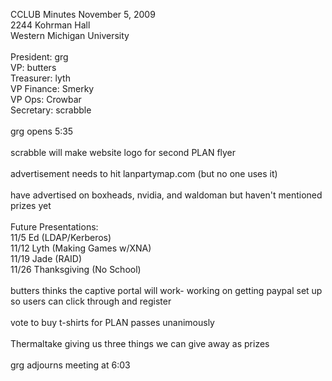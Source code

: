 CCLUB Minutes November 5, 2009<br />
2244 Kohrman Hall<br />
Western Michigan University<br />
<br />
President: grg<br />
VP: butters<br />
Treasurer: lyth<br />
VP Finance: Smerky<br />
VP Ops: Crowbar<br />
Secretary: scrabble<br />
<br />
grg opens 5:35<br />
<br />
scrabble will make website logo for second PLAN flyer<br />
<br />
advertisement needs to hit lanpartymap.com (but no one uses it)<br />
<br />
have advertised on boxheads, nvidia, and waldoman but haven't mentioned prizes yet<br />
<br />
Future Presentations: <br />
11/5 Ed (LDAP/Kerberos)<br />
11/12 Lyth (Making Games w/XNA)<br />
11/19 Jade (RAID)<br />
11/26 Thanksgiving (No School)<br />
<br />
butters thinks the captive portal will work- working on getting paypal set up so users can click through and register<br />
<br />
vote to buy t-shirts for PLAN passes unanimously<br />
<br />
Thermaltake giving us three things we can give away as prizes<br />
<br />
grg adjourns meeting at 6:03